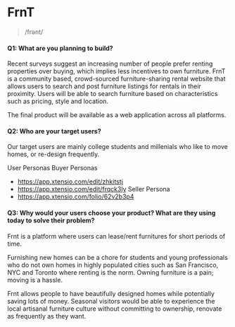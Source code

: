 # FrnT
> /frənt/

#### Q1: What are you planning to build?

Recent surveys suggest an increasing number of people prefer renting properties over buying, which implies less incentives to own furniture. FrnT is a community based, crowd-sourced furniture-sharing rental website that allows users to search and post furniture listings for rentals in their proximity. Users will be able to search furniture based on characteristics such as pricing, style and location.

The final product will be available as a web application across all platforms.

#### Q2: Who are your target users?

Our target users are mainly college students and millenials who like to move homes, or re-design frequently.

User Personas
Buyer Personas
* https://app.xtensio.com/edit/zhkitstj
* https://app.xtensio.com/edit/frqck3ly
Seller Persona
* https://app.xtensio.com/folio/62v2b3p4
   

#### Q3: Why would your users choose your product? What are they using today to solve their problem?

Frnt is a platform where users can lease/rent furnitures for short periods of time.

Furnishing new homes can be a chore for students and young professionals who do not own homes in highly populated cities such as San Francisco, NYC and Toronto where renting is the norm. Owning furniture is a pain; moving is a hassle.

Frnt allows people to have beautifully designed homes while potentially saving lots of money. Seasonal visitors would be able to experience the local artisanal furniture culture without committing to ownership, renovate as frequently as they want.